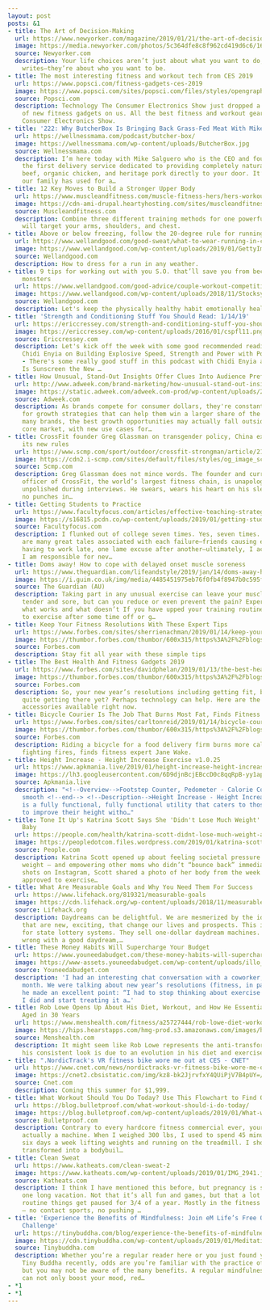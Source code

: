```yaml
---
layout: post
posts: &1
- title: The Art of Decision-Making
  url: https://www.newyorker.com/magazine/2019/01/21/the-art-of-decision-making
  image: https://media.newyorker.com/photos/5c364dfe8c8f962cd419d6c6/16:9/w_1200,h_630,c_limit/190121_r33587.jpg
  source: Newyorker.com
  description: Your life choices aren’t just about what you want to do, Joshua Rothman
    writes—they’re about who you want to be.
- title: The most interesting fitness and workout tech from CES 2019
  url: https://www.popsci.com/fitness-gadgets-ces-2019
  image: https://www.popsci.com/sites/popsci.com/files/styles/opengraph_1_91x1/public/images/2019/01/jaxjox_kettlebell_0.jpg?itok=6J7nUNpb
  source: Popsci.com
  description: Technology The Consumer Electronics Show just dropped a whole bunch
    of new fitness gadgets on us. All the best fitness and workout gear from the 2019
    Consumer Electronics Show.
- title: '222: Why ButcherBox Is Bringing Back Grass-Fed Meat With Mike Salguero'
  url: https://wellnessmama.com/podcast/butcher-box/
  image: https://wellnessmama.com/wp-content/uploads/ButcherBox.jpg
  source: Wellnessmama.com
  description: I’m here today with Mike Salguero who is the CEO and founder of ButcherBox,
    the first delivery service dedicated to providing completely natural grass-fed
    beef, organic chicken, and heritage pork directly to your door. It’s something
    our family has used for a…
- title: 12 Key Moves to Build a Stronger Upper Body
  url: https://www.muscleandfitness.com/muscle-fitness-hers/hers-workouts/12-secret-moves-sexy-upper-body
  image: https://cdn-ami-drupal.heartyhosting.com/sites/muscleandfitness.com/files/media/upperbody%20promo_0.jpg
  source: Muscleandfitness.com
  description: Combine three different training methods for one powerful workout that
    will target your arms, shoulders, and chest.
- title: Above or below freezing, follow the 20-degree rule for running clothes
  url: https://www.wellandgood.com/good-sweat/what-to-wear-running-in-cold-weather/
  image: https://www.wellandgood.com/wp-content/uploads/2019/01/GettyImages-woman-running-outdoors-sunshine-William87.jpg
  source: Wellandgood.com
  description: How to dress for a run in any weather.
- title: 9 tips for working out with you S.O. that’ll save you from becoming competitive
    monsters
  url: https://www.wellandgood.com/good-advice/couple-workout-competition-tips/
  image: https://www.wellandgood.com/wp-content/uploads/2018/11/Stocksy-couple-talking-gym-Lumina.jpg
  source: Wellandgood.com
  description: Let's keep the physically healthy habit emotionally healthy, too.
- title: 'Strength and Conditioning Stuff You Should Read: 1/14/19'
  url: https://ericcressey.com/strength-and-conditioning-stuff-you-should-read-1-14-19
  image: https://ericcressey.com/wp-content/uploads/2016/01/cspfl11.png
  source: Ericcressey.com
  description: Let's kick off the week with some good recommended reading and listening!
    Chidi Enyia on Building Explosive Speed, Strength and Power with Potentiation
    - There's some really good stuff in this podcast with Chidi Enyia and Mike Robertson.
    Is Sunscreen the New …
- title: How Unusual, Stand-Out Insights Offer Clues Into Audience Preferences
  url: http://www.adweek.com/brand-marketing/how-unusual-stand-out-insights-offer-clues-into-audience-preferences/
  image: https://static.adweek.com/adweek.com-prod/wp-content/uploads/2019/01/audience-insights-content-2019-600x315.png
  source: Adweek.com
  description: As brands compete for consumer dollars, they're constantly looking
    for growth strategies that can help them win a larger share of the market. For
    many brands, the best growth opportunities may actually fall outside of their
    core market, with new use cases for…
- title: CrossFit founder Greg Glassman on transgender policy, China expansion and
    its new rules
  url: https://www.scmp.com/sport/outdoor/crossfit-strongman/article/2181881/crossfit-founder-greg-glassman-transgender-policy
  image: https://cdn2.i-scmp.com/sites/default/files/styles/og_image_scmp_generic/public/images/methode/2019/01/13/22be3346-170d-11e9-bd68-61a0d0b9ce58_image_hires_183015.JPG?itok=9g6IXM8W
  source: Scmp.com
  description: Greg Glassman does not mince words. The founder and current chief executive
    officer of CrossFit, the world’s largest fitness chain, is unapologetic and refreshingly
    unpolished during interviews. He swears, wears his heart on his sleeve and pulls
    no punches in…
- title: Getting Students to Practice
  url: https://www.facultyfocus.com/articles/effective-teaching-strategies/getting-students-to-practice/
  image: https://s16815.pcdn.co/wp-content/uploads/2019/01/getting-students-practice-190114.jpg
  source: Facultyfocus.com
  description: I flunked out of college seven times. Yes, seven times. While there
    are many great tales associated with each failure—friends causing endless distractions,
    having to work late, one lame excuse after another—ultimately, I accepted that
    I am responsible for nev…
- title: Doms away! How to cope with delayed onset muscle soreness
  url: https://www.theguardian.com/lifeandstyle/2019/jan/14/doms-away-how-to-cope-with-delayed-onset-muscle-soreness
  image: https://i.guim.co.uk/img/media/4485451975eb76f0fb4f8947b0c595f580b0ba35/0_208_5441_3265/master/5441.jpg?width=1200&height=630&quality=85&auto=format&fit=crop&overlay-align=bottom%2Cleft&overlay-width=100p&overlay-base64=L2ltZy9zdGF0aWMvb3ZlcmxheXMvdGctZGVmYXVsdC5wbmc&s=c8c80e14feab6e428acce48b327209f8
  source: The Guardian (AU)
  description: Taking part in any unusual exercise can leave your muscles feeling
    tender and sore, but can you reduce or even prevent the pain? Experts explain
    what works and what doesn’t If you have upped your training routine, returned
    to exercise after some time off or g…
- title: Keep Your Fitness Resolutions With These Expert Tips
  url: https://www.forbes.com/sites/sherrienachman/2019/01/14/keep-your-fitness-resolutions-with-these-expert-tips/
  image: https://thumbor.forbes.com/thumbor/600x315/https%3A%2F%2Fblogs-images.forbes.com%2Fsherrienachman%2Ffiles%2F2019%2F01%2Fmetzl-1200x900.jpg
  source: Forbes.com
  description: Stay fit all year with these simple tips
- title: The Best Health And Fitness Gadgets 2019
  url: https://www.forbes.com/sites/davidphelan/2019/01/13/the-best-health-and-fitness-gadgets-2019/
  image: https://thumbor.forbes.com/thumbor/600x315/https%3A%2F%2Fblogs-images.forbes.com%2Fdavidphelan%2Ffiles%2F2018%2F09%2FApple-Watch-Series4_boxer-lifestyle_09122018.jpg
  source: Forbes.com
  description: So, your new year’s resolutions including getting fit, but you’re not
    quite getting there yet? Perhaps technology can help. Here are the best fitness
    accessories available right now.
- title: Bicycle Courier Is The Job That Burns Most Fat, Finds Fitness Guru
  url: https://www.forbes.com/sites/carltonreid/2019/01/14/bicycle-courier-is-the-job-that-burns-most-fat-finds-fitness-guru/
  image: https://thumbor.forbes.com/thumbor/600x315/https%3A%2F%2Fblogs-images.forbes.com%2Fcarltonreid%2Ffiles%2F2018%2F11%2F40170243401_ba94d0857c_o-1200x801.jpg
  source: Forbes.com
  description: Riding a bicycle for a food delivery firm burns more calories than
    fighting fires, finds fitness expert Jane Wake.
- title: Height Increase - Height Increase Exercise v1.0.25
  url: https://www.apkmania.live/2019/01/height-increase-height-increase-exercise.html
  image: https://lh3.googleusercontent.com/6D9djnBcjEBccD0c8qqRpB-yy1apnrLz7JdRxA7DobFdEfmDGtrPQUxY3v9CChes2L8=s72-c-h450
  source: Apkmania.live
  description: "<!--Overview-->Footstep Counter, Pedometer - Calorie Counter is compact,
    smooth <!--end--> <!--Description-->Height Increase - Height Increase Exercise
    is a fully functional, fully functional utility that caters to those who wish
    to improve their height witho…"
- title: Tone It Up's Katrina Scott Says She 'Didn't Lose Much Weight' 6 Weeks After
    Baby
  url: https://people.com/health/katrina-scott-didnt-lose-much-weight-after-baby/
  image: https://peopledotcom.files.wordpress.com/2019/01/katrina-scott.jpg?crop=0px%2C26px%2C1080px%2C568px&resize=1200%2C630
  source: People.com
  description: Katrina Scott opened up about feeling societal pressure to lose baby
    weight — and empowering other moms who didn’t “bounce back” immediately. In side-by-side
    shots on Instagram, Scott shared a photo of her body from the week after she was
    approved to exercise…
- title: What Are Measurable Goals and Why You Need Them For Success
  url: https://www.lifehack.org/819321/measurable-goals
  image: https://cdn.lifehack.org/wp-content/uploads/2018/11/measurable-goals.jpeg
  source: Lifehack.org
  description: Daydreams can be delightful. We are mesmerized by the idea of things
    that are new, exciting, that change our lives and prospects. This is the basis
    for state lottery systems. They sell one-dollar daydream machines. There is nothing
    wrong with a good daydream,…
- title: These Money Habits Will Supercharge Your Budget
  url: https://www.youneedabudget.com/these-money-habits-will-supercharge-your-budget/
  image: https://www-assets.youneedabudget.com/wp-content/uploads/illo_blog_011419_fb.jpg
  source: Youneedabudget.com
  description: 'I had an interesting chat conversation with a coworker, earlier this
    month. We were talking about new year’s resolutions (fitness, in particular) and
    he made an excellent point: “I had to stop thinking about exercise as something
    I did and start treating it a…'
- title: Rob Lowe Opens Up About His Diet, Workout, and How He Essentially Hasn't
    Aged in 30 Years
  url: https://www.menshealth.com/fitness/a25727444/rob-lowe-diet-workout-aging-interview/
  image: https://hips.hearstapps.com/hmg-prod.s3.amazonaws.com/images/hlh010119feabellyoff-028-1546459704.jpg?crop=0.920xw:0.690xh;0.0577xw,0.0409xh&resize=1200:*
  source: Menshealth.com
  description: It might seem like Rob Lowe represents the anti-transformation. But
    his consistent look is due to an evolution in his diet and exercise plans.
- title: ".NordicTrack's VR fitness bike wore me out at CES - CNET"
  url: https://www.cnet.com/news/nordictracks-vr-fitness-bike-wore-me-out-at-ces/
  image: https://cnet2.cbsistatic.com/img/kz8-bk2JjrvfxY4QUiPjV7B4pUY=/172x0:1767x1200/724x407/2019/01/14/3ad75945-f366-43e1-b7c1-e01c52ee8c9f/vr-bike-composite.jpg
  source: Cnet.com
  description: Coming this summer for $1,999.
- title: What Workout Should You Do Today? Use This Flowchart to Find Out
  url: https://blog.bulletproof.com/what-workout-should-i-do-today/
  image: https://blog.bulletproof.com/wp-content/uploads/2019/01/What-workout-should-I-do-today_header.jpg
  source: Bulletproof.com
  description: Contrary to every hardcore fitness commercial ever, your body isn’t
    actually a machine. When I weighed 300 lbs, I used to spend 45 minutes a day,
    six days a week lifting weights and running on the treadmill. I should have magically
    transformed into a bodybuil…
- title: Clean Sweat
  url: https://www.katheats.com/clean-sweat-2
  image: https://www.katheats.com/wp-content/uploads/2019/01/IMG_2941.jpg
  source: Katheats.com
  description: I think I have mentioned this before, but pregnancy is sort of like
    one long vacation. Not that it’s all fun and games, but that a lot of the normal
    routine things get paused for 3/4 of a year. Mostly in the fitness department
    – no contact sports, no pushing …
- title: 'Experience the Benefits of Mindfulness: Join eM Life’s Free One Percent
    Challenge'
  url: https://tinybuddha.com/blog/experience-the-benefits-of-mindfulness-join-em-lifes-free-one-percent-challenge/
  image: https://cdn.tinybuddha.com/wp-content/uploads/2019/01/Meditating.jpg
  source: Tinybuddha.com
  description: Whether you’re a regular reader here or you just found your way to
    Tiny Buddha recently, odds are you’re familiar with the practice of mindfulness,
    but you may not be aware of the many benefits. A regular mindfulness practice
    can not only boost your mood, red…
- *1
- *1
---
```


